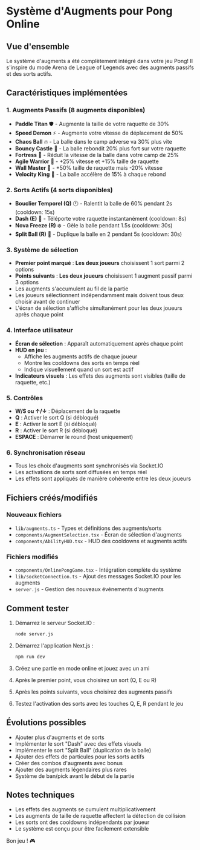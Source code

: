# Système d'Augments pour Pong Online

## Vue d'ensemble

Le système d'augments a été complètement intégré dans votre jeu Pong! Il s'inspire du mode Arena de League of Legends avec des augments passifs et des sorts actifs.

## Caractéristiques implémentées

### 1. Augments Passifs (8 augments disponibles)

- **Paddle Titan** 🛡️ - Augmente la taille de votre raquette de 30%
- **Speed Demon** ⚡ - Augmente votre vitesse de déplacement de 50%
- **Chaos Ball** 🔥 - La balle dans le camp adverse va 30% plus vite
- **Bouncy Castle** 💫 - La balle rebondit 20% plus fort sur votre raquette
- **Fortress** 🏰 - Réduit la vitesse de la balle dans votre camp de 25%
- **Agile Warrior** 🥷 - +25% vitesse et +15% taille de raquette
- **Wall Master** 🧱 - +50% taille de raquette mais -20% vitesse
- **Velocity King** 🚀 - La balle accélère de 15% à chaque rebond

### 2. Sorts Actifs (4 sorts disponibles)

- **Bouclier Temporel (Q)** 🕐 - Ralentit la balle de 60% pendant 2s (cooldown: 15s)
- **Dash (E)** 💨 - Téléporte votre raquette instantanément (cooldown: 8s)
- **Nova Freeze (R)** ❄️ - Gèle la balle pendant 1.5s (cooldown: 30s)
- **Split Ball (R)** 🌟 - Duplique la balle en 2 pendant 5s (cooldown: 30s)

### 3. Système de sélection

- **Premier point marqué** : **Les deux joueurs** choisissent 1 sort parmi 2 options
- **Points suivants** : **Les deux joueurs** choisissent 1 augment passif parmi 3 options
- Les augments s'accumulent au fil de la partie
- Les joueurs sélectionnent indépendamment mais doivent tous deux choisir avant de continuer
- L'écran de sélection s'affiche simultanément pour les deux joueurs après chaque point

### 4. Interface utilisateur

- **Écran de sélection** : Apparaît automatiquement après chaque point
- **HUD en jeu** :
  - Affiche les augments actifs de chaque joueur
  - Montre les cooldowns des sorts en temps réel
  - Indique visuellement quand un sort est actif
- **Indicateurs visuels** : Les effets des augments sont visibles (taille de raquette, etc.)

### 5. Contrôles

- **W/S ou ↑/↓** : Déplacement de la raquette
- **Q** : Activer le sort Q (si débloqué)
- **E** : Activer le sort E (si débloqué)
- **R** : Activer le sort R (si débloqué)
- **ESPACE** : Démarrer le round (host uniquement)

### 6. Synchronisation réseau

- Tous les choix d'augments sont synchronisés via Socket.IO
- Les activations de sorts sont diffusées en temps réel
- Les effets sont appliqués de manière cohérente entre les deux joueurs

## Fichiers créés/modifiés

### Nouveaux fichiers
- `lib/augments.ts` - Types et définitions des augments/sorts
- `components/AugmentSelection.tsx` - Écran de sélection d'augments
- `components/AbilityHUD.tsx` - HUD des cooldowns et augments actifs

### Fichiers modifiés
- `components/OnlinePongGame.tsx` - Intégration complète du système
- `lib/socketConnection.ts` - Ajout des messages Socket.IO pour les augments
- `server.js` - Gestion des nouveaux événements d'augments

## Comment tester

1. Démarrez le serveur Socket.IO :
   ```bash
   node server.js
   ```

2. Démarrez l'application Next.js :
   ```bash
   npm run dev
   ```

3. Créez une partie en mode online et jouez avec un ami

4. Après le premier point, vous choisirez un sort (Q, E ou R)

5. Après les points suivants, vous choisirez des augments passifs

6. Testez l'activation des sorts avec les touches Q, E, R pendant le jeu

## Évolutions possibles

- Ajouter plus d'augments et de sorts
- Implémenter le sort "Dash" avec des effets visuels
- Implémenter le sort "Split Ball" (duplication de la balle)
- Ajouter des effets de particules pour les sorts actifs
- Créer des combos d'augments avec bonus
- Ajouter des augments légendaires plus rares
- Système de ban/pick avant le début de la partie

## Notes techniques

- Les effets des augments se cumulent multiplicativement
- Les augments de taille de raquette affectent la détection de collision
- Les sorts ont des cooldowns indépendants par joueur
- Le système est conçu pour être facilement extensible

Bon jeu ! 🎮
